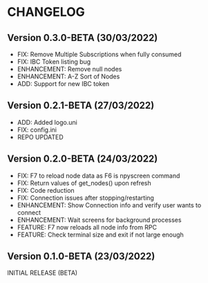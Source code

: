 # CHANGELOG

## Version 0.3.0-BETA (30/03/2022)
* FIX: Remove Multiple Subscriptions when fully consumed
* FIX: IBC Token listing bug
* ENHANCEMENT: Remove null nodes
* ENHANCEMENT: A-Z Sort of Nodes
* ADD: Support for new IBC token

## Version 0.2.1-BETA (27/03/2022)
* ADD: Added logo.uni
* FIX: config.ini
* REPO UPDATED

## Version 0.2.0-BETA (24/03/2022)
* FIX: F7 to reload node data as F6 is npyscreen command
* FIX: Return values of get_nodes() upon refresh
* FIX: Code reduction
* FIX: Connection issues after stopping/restarting
* ENHANCEMENT: Show Connection info and verify user wants to connect
* ENHANCEMENT: Wait screens for background processes
* FEATURE: F7 now reloads all node info from RPC
* FEATURE: Check terminal size and exit if not large enough


## Version 0.1.0-BETA (23/03/2022)
INITIAL RELEASE (BETA)
